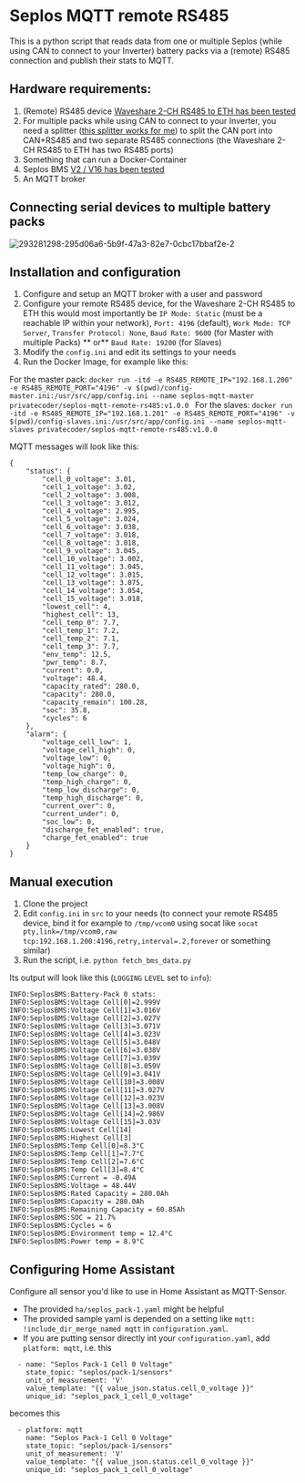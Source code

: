 # Seplos MQTT remote RS485
This is a python script that reads data from one or multiple Seplos (while using CAN to connect to your Inverter) battery packs via a (remote) RS485 connection and publish their stats to MQTT.

## Hardware requirements:

1. (Remote) RS485 device [Waveshare 2-CH RS485 to ETH has been tested](https://www.waveshare.com/2-ch-rs485-to-eth-b.htm)
2. For multiple packs while using CAN to connect to your Inverter, you need a splitter ([this splitter works for me](https://www.amazon.de/gp/product/B00D3KIQXC)) to split the CAN port into CAN+RS485 and two separate RS485 connections (the Waveshare 2-CH RS485 to ETH has two RS485 ports)
3. Something that can run a Docker-Container
4. Seplos BMS [V2 / V16 has been tested](https://www.seplos.com/bms-2.0.html)
5. An MQTT broker

## Connecting serial devices to multiple battery packs

![293281298-295d06a6-5b9f-47a3-82e7-0cbc17bbaf2e-2](https://github.com/Privatecoder/seplos-mqtt-remote-rs485/assets/45964815/bbf51f50-a898-4c64-b8b5-93811509b02e)

## Installation and configuration

1. Configure and setup an MQTT broker with a user and password
2. Configure your remote RS485 device, for the Waveshare 2-CH RS485 to ETH this would most importantly be `IP Mode: Static` (must be a reachable IP within your network), `Port: 4196` (default), `Work Mode: TCP Server`, `Transfer Protocol: None`, `Baud Rate: 9600` (for Master with multiple Packs) ** or** `Baud Rate: 19200` (for Slaves)
3. Modify the `config.ini` and edit its settings to your needs
4. Run the Docker Image, for example like this:

For the master pack: `docker run -itd -e RS485_REMOTE_IP="192.168.1.200" -e RS485_REMOTE_PORT="4196" -v $(pwd)/config-master.ini:/usr/src/app/config.ini --name seplos-mqtt-master privatecoder/seplos-mqtt-remote-rs485:v1.0.0
`
For the slaves: `docker run -itd -e RS485_REMOTE_IP="192.168.1.201" -e RS485_REMOTE_PORT="4196" -v $(pwd)/config-slaves.ini:/usr/src/app/config.ini --name seplos-mqtt-slaves privatecoder/seplos-mqtt-remote-rs485:v1.0.0`

MQTT messages will look like this:
```
{
    "status": {
        "cell_0_voltage": 3.01,
        "cell_1_voltage": 3.02,
        "cell_2_voltage": 3.008,
        "cell_3_voltage": 3.012,
        "cell_4_voltage": 2.995,
        "cell_5_voltage": 3.024,
        "cell_6_voltage": 3.038,
        "cell_7_voltage": 3.018,
        "cell_8_voltage": 3.018,
        "cell_9_voltage": 3.045,
        "cell_10_voltage": 3.002,
        "cell_11_voltage": 3.045,
        "cell_12_voltage": 3.015,
        "cell_13_voltage": 3.075,
        "cell_14_voltage": 3.054,
        "cell_15_voltage": 3.018,
        "lowest_cell": 4,
        "highest_cell": 13,
        "cell_temp_0": 7.7,
        "cell_temp_1": 7.2,
        "cell_temp_2": 7.1,
        "cell_temp_3": 7.7,
        "env_temp": 12.5,
        "pwr_temp": 8.7,
        "current": 0.0,
        "voltage": 48.4,
        "capacity_rated": 280.0,
        "capacity": 280.0,
        "capacity_remain": 100.28,
        "soc": 35.8,
        "cycles": 6
    },
    "alarm": {
        "voltage_cell_low": 1,
        "voltage_cell_high": 0,
        "voltage_low": 0,
        "voltage_high": 0,
        "temp_low_charge": 0,
        "temp_high_charge": 0,
        "temp_low_discharge": 0,
        "temp_high_discharge": 0,
        "current_over": 0,
        "current_under": 0,
        "soc_low": 0,
        "discharge_fet_enabled": true,
        "charge_fet_enabled": true
    }
}
```

## Manual execution

1. Clone the project
2. Edit `config.ini` in `src` to your needs (to connect your remote RS485 device, bind it for example to `/tmp/vcom0` using socat like `socat pty,link=/tmp/vcom0,raw tcp:192.168.1.200:4196,retry,interval=.2,forever` or something similar)
3. Run the script, i.e. `python fetch_bms_data.py`

Its output will look like this (`LOGGING` `LEVEL` set to `info`):
```
INFO:SeplosBMS:Battery-Pack 0 stats:
INFO:SeplosBMS:Voltage Cell[0]=2.999V
INFO:SeplosBMS:Voltage Cell[1]=3.016V
INFO:SeplosBMS:Voltage Cell[2]=3.027V
INFO:SeplosBMS:Voltage Cell[3]=3.071V
INFO:SeplosBMS:Voltage Cell[4]=3.023V
INFO:SeplosBMS:Voltage Cell[5]=3.048V
INFO:SeplosBMS:Voltage Cell[6]=3.038V
INFO:SeplosBMS:Voltage Cell[7]=3.039V
INFO:SeplosBMS:Voltage Cell[8]=3.059V
INFO:SeplosBMS:Voltage Cell[9]=3.041V
INFO:SeplosBMS:Voltage Cell[10]=3.008V
INFO:SeplosBMS:Voltage Cell[11]=3.027V
INFO:SeplosBMS:Voltage Cell[12]=3.023V
INFO:SeplosBMS:Voltage Cell[13]=3.008V
INFO:SeplosBMS:Voltage Cell[14]=2.986V
INFO:SeplosBMS:Voltage Cell[15]=3.03V
INFO:SeplosBMS:Lowest Cell[14]
INFO:SeplosBMS:Highest Cell[3]
INFO:SeplosBMS:Temp Cell[0]=8.3°C
INFO:SeplosBMS:Temp Cell[1]=7.7°C
INFO:SeplosBMS:Temp Cell[2]=7.6°C
INFO:SeplosBMS:Temp Cell[3]=8.4°C
INFO:SeplosBMS:Current = -0.49A
INFO:SeplosBMS:Voltage = 48.44V
INFO:SeplosBMS:Rated Capacity = 280.0Ah
INFO:SeplosBMS:Capacity = 280.0Ah
INFO:SeplosBMS:Remaining Capacity = 60.85Ah
INFO:SeplosBMS:SOC = 21.7%
INFO:SeplosBMS:Cycles = 6
INFO:SeplosBMS:Environment temp = 12.4°C
INFO:SeplosBMS:Power temp = 8.9°C
```

## Configuring Home Assistant

Configure all sensor you'd like to use in Home Assistant as MQTT-Sensor.

- The provided `ha/seplos_pack-1.yaml` might be helpful
- The provided sample yaml is depended on a setting like `mqtt: !include_dir_merge_named mqtt` in `configuration.yaml`.
- If you are putting sensor directly int your `configuration.yaml`, add `platform: mqtt`, i.e. this

```
  - name: "Seplos Pack-1 Cell 0 Voltage"
    state_topic: "seplos/pack-1/sensors"
    unit_of_measurement: 'V'
    value_template: "{{ value_json.status.cell_0_voltage }}"
    unique_id: "seplos_pack_1_cell_0_voltage"
```

becomes this

```
  - platform: mqtt
    name: "Seplos Pack-1 Cell 0 Voltage"
    state_topic: "seplos/pack-1/sensors"
    unit_of_measurement: 'V'
    value_template: "{{ value_json.status.cell_0_voltage }}"
    unique_id: "seplos_pack_1_cell_0_voltage"
```
